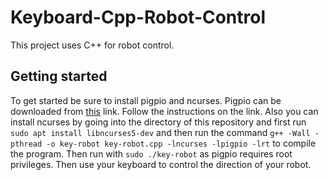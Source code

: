 # Keyboard-Cpp-Robot-Control
This project uses C++ for robot control.

## Getting started

To get started be sure to install pigpio and ncurses. Pigpio can be downloaded from [this](https://abyz.me.uk/rpi/pigpio/download.html) link. Follow the instructions on the link. Also you can install ncurses by going into the directory of this repository and first run `sudo apt install libncurses5-dev` and then run the command `g++ -Wall -pthread -o key-robot key-robot.cpp -lncurses -lpigpio -lrt` to compile the program. Then run with `sudo ./key-robot` as pigpio requires root privileges. Then use your keyboard to control the direction of your robot.
